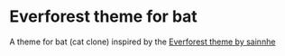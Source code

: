 # Everforest theme for bat

A theme for bat (cat clone) inspired by the [Everforest theme by sainnhe](https://github.com/sainnhe/everforest)
